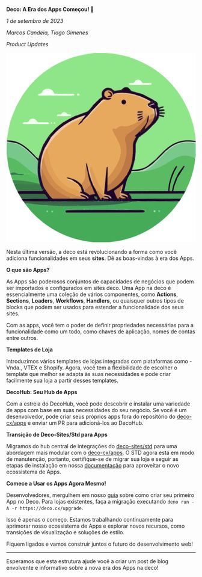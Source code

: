 **Deco: A Era dos Apps Começou! 🚀**

_1 de setembro de 2023_

_Marcos Candeia, Tiago Gimenes_

_Product Updates_

![Logo da deco](https://raw.githubusercontent.com/deco-cx/deco/main/assets/logo.svg)

Nesta última versão, a deco está revolucionando a forma como você adiciona funcionalidades em seus **sites**. Dê as boas-vindas à era dos Apps.

**O que são Apps?**

As Apps são poderosos conjuntos de capacidades de negócios que podem ser importados e configurados em sites deco. Uma App na deco é essencialmente uma coleção de vários componentes, como **Actions**, **Sections**, **Loaders**, **Workflows**, **Handlers**, ou quaisquer outros tipos de blocks que podem ser usados para estender a funcionalidade dos seus sites.

Com as apps, você tem o poder de definir propriedades necessárias para a funcionalidade como um todo, como chaves de aplicação, nomes de contas entre outros.

**Templates de Loja**

Introduzimos vários templates de lojas integradas com plataformas como - Vnda., VTEX e Shopify. Agora, você tem a flexibilidade de escolher o template que melhor se adapta às suas necessidades e pode criar facilmente sua loja a partir desses templates.

**DecoHub: Seu Hub de Apps**

Com a estreia do DecoHub, você pode descobrir e instalar uma variedade de apps com base em suas necessidades do seu negócio. Se você é um desenvolvedor, pode criar seus próprios apps fora do repositório do [deco-cx/apps](http://github.com/deco-cx/apps) e enviar um PR para adicioná-los ao DecoHub.

**Transição de Deco-Sites/Std para Apps**

Migramos do hub central de integrações do [deco-sites/std](https://github.com/deco-sites/std) para uma abordagem mais modular com o [deco-cx/apps](http://github.com/deco-cx/apps). O STD agora está em modo de manutenção, portanto, certifique-se de migrar sua loja e seguir as etapas de instalação em nossa [documentação](https://www.deco.cx/docs/en/getting-started/installing-an-app) para aproveitar o novo ecossistema de Apps.

**Comece a Usar os Apps Agora Mesmo!**

Desenvolvedores, mergulhem em nosso [guia](https://www.deco.cx/docs/en/developing/creating-an-app) sobre como criar seu primeiro App no Deco. Para lojas existentes, faça a migração executando `deno run -A -r https://deco.cx/upgrade`.

Isso é apenas o começo. Estamos trabalhando continuamente para aprimorar nosso ecossistema de Apps e explorar novos recursos, como transições de visualização e soluções de estilo.

Fiquem ligados e vamos construir juntos o futuro do desenvolvimento web!

---

Esperamos que esta estrutura ajude você a criar um post de blog envolvente e informativo sobre a nova era dos Apps na deco!
